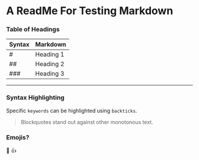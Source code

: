 # A ReadMe For Testing Markdown

### Table of Headings
| Syntax | Markdown      |
|--------|---------------|
|#       | Heading 1     |
|##      | Heading 2     |
|###     | Heading 3     |

---

### Syntax Highlighting
Specific `keywords` can be highlighted using `backticks`.

> Blockquotes stand out against other monotonous text.

### Emojis?
:rocket: :+1:
